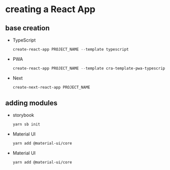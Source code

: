 # creating a React App

## base creation
- TypeScript
	```powershell
	create-react-app PROJECT_NAME --template typescript
	```
- PWA
	```powershell
	create-react-app PROJECT_NAME --template cra-template-pwa-typescript
	```
- Next
	```powershell
	create-next-react-app PROJECT_NAME
	```
## adding modules
- storybook
	```sh
	yarn sb init
	```



- Material UI
	```sh
	yarn add @material-ui/core
	```
- Material UI
	```sh
	yarn add @material-ui/core
	```
<!--stackedit_data:
eyJoaXN0b3J5IjpbLTIxNDMxNzI1NThdfQ==
-->